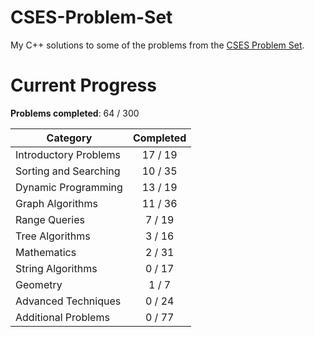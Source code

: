 # CSES-Problem-Set
My C++ solutions to some of the problems from the [CSES Problem Set](https://cses.fi/problemset/).

# Current Progress
**Problems completed**: 64 / 300

| Category | Completed |
| -------- | :-------: |
| Introductory Problems | 17 / 19 |
| Sorting and Searching | 10 / 35 |
| Dynamic Programming   | 13 / 19 |
| Graph Algorithms      | 11 / 36 |
| Range Queries         | 7 / 19  |
| Tree Algorithms       | 3 / 16  |
| Mathematics           | 2 / 31  |
| String Algorithms     | 0 / 17  |
| Geometry              | 1 / 7   |
| Advanced Techniques   | 0 / 24  |
| Additional Problems   | 0 / 77  |